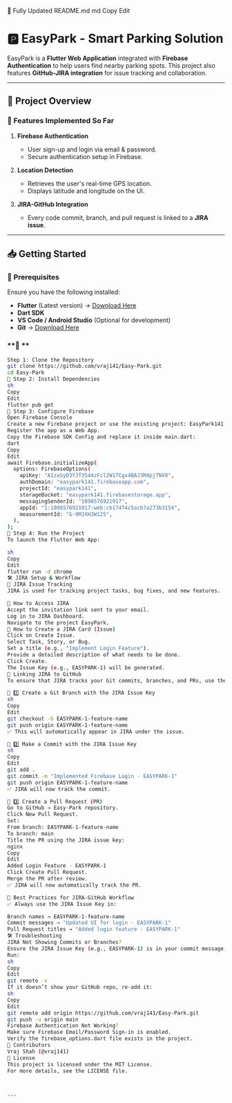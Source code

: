 📌 Fully Updated README.md
md
Copy
Edit
# 🅿️ EasyPark - Smart Parking Solution

EasyPark is a **Flutter Web Application** integrated with **Firebase Authentication** to help users find nearby parking spots. This project also features **GitHub-JIRA integration** for issue tracking and collaboration.

---

## **🚀 Project Overview**
### 🔹 Features Implemented So Far
1. **Firebase Authentication**
   - User sign-up and login via email & password.
   - Secure authentication setup in Firebase.

2. **Location Detection**
   - Retrieves the user's real-time GPS location.
   - Displays latitude and longitude on the UI.

3. **JIRA-GitHub Integration**
   - Every code commit, branch, and pull request is linked to a **JIRA issue**.

---

## **📥 Getting Started**
### **🔹 Prerequisites**
Ensure you have the following installed:
- **Flutter** (Latest version) → [Download Here](https://flutter.dev/docs/get-started/install)
- **Dart SDK**
- **VS Code / Android Studio** (Optional for development)
- **Git** → [Download Here](https://git-scm.com/downloads)

### **🔹 **
```sh
Step 1: Clone the Repository
git clone https://github.com/vraj141/Easy-Park.git
cd Easy-Park
🔹 Step 2: Install Dependencies
sh
Copy
Edit
flutter pub get
🔹 Step 3: Configure Firebase
Open Firebase Console
Create a new Firebase project or use the existing project: EasyPark141.
Register the app as a Web App.
Copy the Firebase SDK Config and replace it inside main.dart:
dart
Copy
Edit
await Firebase.initializeApp(
  options: FirebaseOptions(
    apiKey: "AIzaSyD3YJf3544zFcl2W17Cgx4BAJ3M4pjTNV8",
    authDomain: "easypark141.firebaseapp.com",
    projectId: "easypark141",
    storageBucket: "easypark141.firebasestorage.app",
    messagingSenderId: "1098576921917",
    appId: "1:1098576921917:web:cb174f4c5acb7a273b3154",
    measurementId: "G-9MJXH3W125",
  ),
);
🔹 Step 4: Run the Project
To launch the Flutter Web App:

sh
Copy
Edit
flutter run -d chrome
🛠️ JIRA Setup & Workflow
📌 JIRA Issue Tracking
JIRA is used for tracking project tasks, bug fixes, and new features.

🔹 How to Access JIRA
Accept the invitation link sent to your email.
Log in to JIRA Dashboard.
Navigate to the project EasyPark.
🔹 How to Create a JIRA Card (Issue)
Click on Create Issue.
Select Task, Story, or Bug.
Set a title (e.g., "Implement Login Feature").
Provide a detailed description of what needs to be done.
Click Create.
The Issue Key (e.g., EASYPARK-1) will be generated.
📌 Linking JIRA to GitHub
To ensure that JIRA tracks your Git commits, branches, and PRs, use the JIRA Issue Key in Git.

🔹 1️⃣ Create a Git Branch with the JIRA Issue Key
sh
Copy
Edit
git checkout -b EASYPARK-1-feature-name
git push origin EASYPARK-1-feature-name
✅ This will automatically appear in JIRA under the issue.

🔹 2️⃣ Make a Commit with the JIRA Issue Key
sh
Copy
Edit
git add .
git commit -m "Implemented Firebase Login - EASYPARK-1"
git push origin EASYPARK-1-feature-name
✅ JIRA will now track the commit.

🔹 3️⃣ Create a Pull Request (PR)
Go to GitHub → Easy-Park repository.
Click New Pull Request.
Set:
From branch: EASYPARK-1-feature-name
To branch: main
Title the PR using the JIRA issue key:
nginx
Copy
Edit
Added Login Feature - EASYPARK-1
Click Create Pull Request.
Merge the PR after review.
✅ JIRA will now automatically track the PR.

📌 Best Practices for JIRA-GitHub Workflow
✅ Always use the JIRA Issue Key in:

Branch names → EASYPARK-1-feature-name
Commit messages → "Updated UI for login - EASYPARK-1"
Pull Request titles → "Added login feature - EASYPARK-1"
🛠️ Troubleshooting
JIRA Not Showing Commits or Branches?
Ensure the JIRA Issue Key (e.g., EASYPARK-1) is in your commit message, branch name, and PR title.
Run:
sh
Copy
Edit
git remote -v
If it doesn’t show your GitHub repo, re-add it:
sh
Copy
Edit
git remote add origin https://github.com/vraj141/Easy-Park.git
git push -u origin main
Firebase Authentication Not Working?
Make sure Firebase Email/Password Sign-in is enabled.
Verify the firebase_options.dart file exists in the project.
📝 Contributors
Vraj Shah (@vraj141)
📄 License
This project is licensed under the MIT License.
For more details, see the LICENSE file.



---
